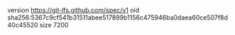 version https://git-lfs.github.com/spec/v1
oid sha256:5367c9cf541b31511abee517899b1156c475946ba0daea60ce507f8d40c45520
size 7200

